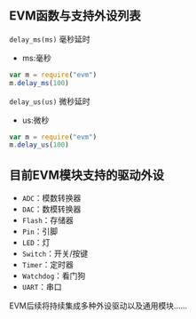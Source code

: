 ## EVM函数与支持外设列表

` delay_ms(ms) `
毫秒延时
*  ms:毫秒
```javascript
var m = require("evm")
m.delay_ms(100) 
```

` delay_us(us) `
微秒延时
*  us:微秒
```javascript
var m = require("evm")
m.delay_us(100) 
```

## 目前EVM模块支持的驱动外设
*   ` ADC `：模数转换器
*   ` DAC `：数模转换器
*   ` Flash `：存储器
*   ` Pin `：引脚
*   ` LED `：灯
*   ` Switch `：开关/按键
*   ` Timer `：定时器
*   ` Watchdog `：看门狗
*   ` UART `：串口

EVM后续将持续集成多种外设驱动以及通用模块……

